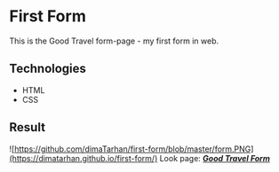 # First Form
This is the Good Travel form-page - my first form in web.
## Technologies
+ HTML
+ CSS
## Result
![https://github.com/dimaTarhan/first-form/blob/master/form.PNG](https://dimatarhan.github.io/first-form/)
Look page:  [**_Good Travel Form_**](https://dimatarhan.github.io/first-form/)
